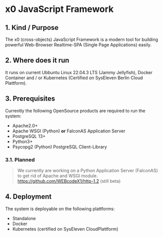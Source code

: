 # x0 JavaScript Framework

## 1. Kind / Purpose

The x0 (cross-objects) JavaScript Framework is a modern tool for building powerful Web-Browser Realtime-SPA (Single Page Applications) easily.

## 2. Where does it run

It runs on current Ubbuntu Linux 22.04.3 LTS (Jammy Jellyfish), Docker Container and / or Kubernetes (Certified on SysEleven Berlin Cloud Plattform).

## 3. Prerequisites

Currently the following OpenSource products are required to run the system:

- Apache2.0+
- Apache WSGI (Python) **or** FalconAS Application Server
- PostgreSQL 13+
- Python3+
- Psycopg2 (Python) PostgreSQL Client-Library

### 3.1. Planned

> We currently are working on a Python Application Server (FalconAS) to get rid of Apache and WSGI module.<br>
> https://github.com/WEBcodeX1/http-1.2 (still beta)

## 4. Deployment

The system is deployable on the following plattforms:

- Standalone
- Docker
- Kubernetes (certified on SysEleven CloudPlattform)
